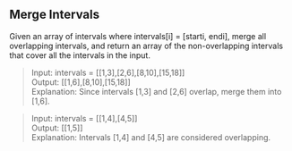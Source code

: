 ## Merge Intervals

Given an array of intervals where intervals[i] = [starti, endi], 
merge all overlapping intervals, and return an array of the non-overlapping intervals that cover all the intervals in the input.

> Input: intervals = [[1,3],[2,6],[8,10],[15,18]] <br>
> Output: [[1,6],[8,10],[15,18]] <br>
> Explanation: Since intervals [1,3] and [2,6] overlap, merge them into [1,6].<br>


> Input: intervals = [[1,4],[4,5]] <br>
> Output: [[1,5]] <br>
> Explanation: Intervals [1,4] and [4,5] are considered overlapping. <br>


